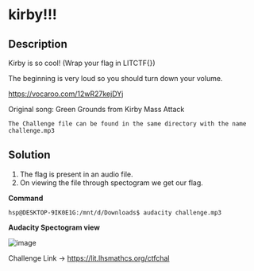 # kirby!!!

## Description
Kirby is so cool! (Wrap your flag in LITCTF{})

The beginning is very loud so you should turn down your volume.

https://vocaroo.com/12wR27kejDYj

Original song: Green Grounds from Kirby Mass Attack

`The Challenge file can be found in the same directory with the name challenge.mp3`

## Solution

1. The flag is present in an audio file.
2. On viewing the file through spectogram we get our flag.

**Command** 
```console
hsp@DESKTOP-9IK0E1G:/mnt/d/Downloads$ audacity challenge.mp3
```
**Audacity Spectogram view**

![image](https://user-images.githubusercontent.com/85097320/180739657-e2bfaf9a-0066-4832-a4cf-91de6c5eb03b.png)

Challenge Link -> https://lit.lhsmathcs.org/ctfchal
